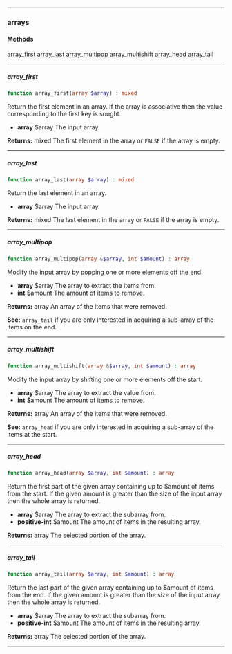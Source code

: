 ------
### arrays
#### Methods
[array_first](#array_first)
[array_last](#array_last)
[array_multipop](#array_multipop)
[array_multishift](#array_multishift)
[array_head](#array_head)
[array_tail](#array_tail)

------
##### array\_first
```php
function array_first(array $array) : mixed
```
Return the first element in an array. If the array is associative then the value corresponding to the first key is sought.

- **array<mixed>** $array The input array.

**Returns:**  mixed The first element in the array or `FALSE` if the array is empty.


------
##### array\_last
```php
function array_last(array $array) : mixed
```
Return the last element in an array.

- **array<mixed>** $array The input array.

**Returns:**  mixed The last element in the array or `FALSE` if the array is empty.


------
##### array\_multipop
```php
function array_multipop(array &$array, int $amount) : array
```
Modify the input array by popping one or more elements off the end.

- **array<mixed>** $array The array to extract the items from.
- **int** $amount The amount of items to remove.

**Returns:**  array<mixed> An array of the items that were removed.


**See:**  `array_tail` if you are only interested in acquiring a sub-array of the items on the end.


------
##### array\_multishift
```php
function array_multishift(array &$array, int $amount) : array
```
Modify the input array by shifting one or more elements off the start.

- **array<mixed>** $array The array to extract the value from.
- **int** $amount The amount of items to remove.

**Returns:**  array<mixed> An array of the items that were removed.


**See:**  `array_head` if you are only interested in acquiring a sub-array of the items at the start.


------
##### array\_head
```php
function array_head(array $array, int $amount) : array
```
Return the first part of the given array containing up to $amount of items from the start. If the given amount is greater than the size of the input array then the whole array is returned.

- **array<mixed>** $array The array to extract the subarray from.
- **positive-int** $amount The amount of items in the resulting array.

**Returns:**  array<mixed> The selected portion of the array.


------
##### array\_tail
```php
function array_tail(array $array, int $amount) : array
```
Return the last part of the given array containing up to $amount of items from the end. If the given amount is greater than the size of the input array then the whole array is returned.

- **array<mixed>** $array The array to extract the subarray from.
- **positive-int** $amount The amount of items in the resulting array.

**Returns:**  array<mixed> The selected portion of the array.


------
